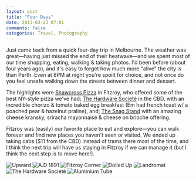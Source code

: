 ```yaml
---
layout: post
title: "Four Days"
date: 2013-03-23 07:01
comments: false
categories: Travel, Photography
---
```


Just came back from a quick four-day trip in Melbourne. The weather was great—having just missed the end of their heatwave—and we spent most of our time shopping, eating, walking & taking photos. I'd been before (about four years ago), and it's easy to forget how much more "alive" the city is than Perth. Even at 8PM at night you're spoilt for choice, and not once do you feel unsafe walking down the streets between dinner and dessert.

The highlights were [Shawcross Pizza](http://www.urbanspoon.com/r/71/1721982/restaurant/Melbourne/Shawcross-Pizza-Fitzroy) in Fitzroy, who offered some of the best NY-style pizza we've had; [The Hardware Societé](http://www.urbanspoon.com/r/71/1474868/restaurant/CBD/The-Hardware-Societe-Melbourne) in the CBD, with an incredible chorizo & tomato baked egg breakfast (Em had french toast w/ a poached pear & hazelnut praline), and; [The Snag Stand](http://www.urbanspoon.com/r/71/1631746/restaurant/CBD/Snag-Stand-Melbourne) with an amazing cheese kransky, sriracha mayonnaise & cheese on brioche offering.

Fitzroy was (easily) our favorite place to eat and explore—you can walk forever and find new places you haven't seen or visited. We ended up taking cabs ($11 from the CBD) instead of trams there most of the time, and I think the next trip will have us staying in Fitzroy if we can manage it (but I think the next step is to move here!).

![Upward](http://static.eatsleeprepeat.net/2013/DSCF0836-Edit-1100.jpg)
![A.D 1891](http://static.eatsleeprepeat.net/2013/DSCF0914-Edit-2-1100.jpg)
![Fitzroy Corner](http://static.eatsleeprepeat.net/2013/DSCF0911-Edit-1100.jpg)
![Dolled Up](http://static.eatsleeprepeat.net/2013/DSCF0909-Edit-2-1100.jpg)
![Landromat](http://static.eatsleeprepeat.net/2013/DSCF0893-Edit-1100.jpg)
![The Hardware Societé](http://static.eatsleeprepeat.net/2013/DSCF0877-Edit-1100.jpg)
![Aluminium Tube](http://static.eatsleeprepeat.net/2013/DSCF0822-Edit-1100.jpg)

